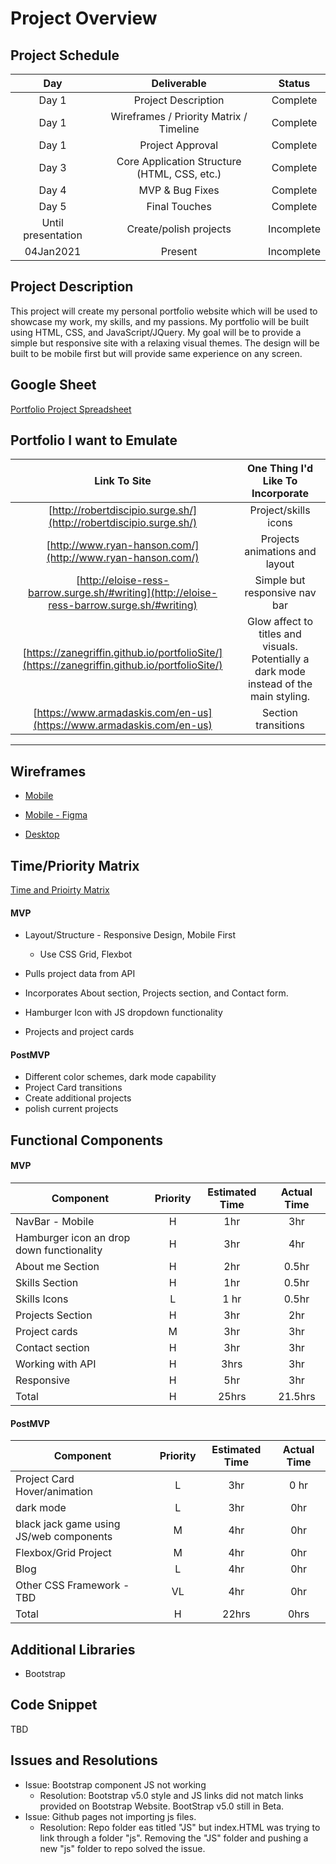 # Project Overview

## Project Schedule

|  Day | Deliverable | Status
|:----:|:---:|:---:|
|Day 1| Project Description | Complete|
|Day 1| Wireframes / Priority Matrix / Timeline | Complete|
|Day 1| Project Approval| Complete|
|Day 3| Core Application Structure (HTML, CSS, etc.) | Complete
|Day 4| MVP & Bug Fixes |Complete|
|Day 5| Final Touches | Complete|
|Until presentation| Create/polish projects| Incomplete|
|04Jan2021| Present | Incomplete|

## Project Description

This project will create my personal portfolio website which will be  used to showcase my work, my skills, and my passions. My portfolio will be built using HTML, CSS, and JavaScript/JQuery. My goal will be to provide a simple but responsive site with a relaxing visual themes. The design will be built to be mobile first but will provide same experience on any screen.  

## Google Sheet

[Portfolio Project Spreadsheet](https://docs.google.com/spreadsheets/d/1JQe3WnWfyv0d4VWgn05YJ9coxAwbORPnEsrYjcAJqgI/edit?usp=sharing) 

## Portfolio I want to Emulate

Link To Site  | One Thing I'd Like To Incorporate | 
|:-------------:|:-------------------------------:|
|[http://robertdiscipio.surge.sh/](http://robertdiscipio.surge.sh/) | Project/skills icons |
|[http://www.ryan-hanson.com/](http://www.ryan-hanson.com/)| Projects animations and layout|
| [http://eloise-ress-barrow.surge.sh/#writing](http://eloise-ress-barrow.surge.sh/#writing) | Simple but responsive nav bar
| [https://zanegriffin.github.io/portfolioSite/](https://zanegriffin.github.io/portfolioSite/)| Glow affect to titles and visuals. Potentially a dark mode instead of the main styling.
| [https://www.armadaskis.com/en-us](https://www.armadaskis.com/en-us)| Section transitions|
---
## Wireframes
 
- [Mobile](https://res.cloudinary.com/duzffhg65/image/upload/v1608510148/PXL_20201220_234648912_vk0hqd.jpg)

- [Mobile - Figma](https://www.figma.com/file/4ksplYXn12ZJ36s7ghLnTx/SD-Portfolio-Mobile?node-id=0%3A1)

- [Desktop](https://res.cloudinary.com/duzffhg65/image/upload/v1608510142/PXL_20201221_000914766_yygu5b.jpg)

## Time/Priority Matrix 
[Time and Prioirty Matrix](https://res.cloudinary.com/duzffhg65/image/upload/v1608528242/Screen_Shot_2020-12-20_at_11.23.42_PM_wg95ms.png)
 
#### MVP
- Layout/Structure - Responsive Design, Mobile First

	* Use CSS Grid, Flexbot

- Pulls project data from API
- Incorporates About section, Projects section, and Contact form.
- Hamburger Icon with JS dropdown functionality
- Projects and project cards

#### PostMVP 
- Different color schemes, dark mode capability
- Project Card transitions
- Create additional projects
- polish current projects

## Functional Components

#### MVP

| Component | Priority | Estimated Time | Actual Time |
| --- | :---: |  :---: | :---: | 
| NavBar - Mobile | H | 1hr | 3hr |
| Hamburger icon an drop down functionality | H | 3hr |  4hr |
| About me Section| H | 2hr | 0.5hr |  
| Skills Section | H | 1hr|  0.5hr | 
| Skills Icons | L |1 hr|0.5hr|
| Projects Section| H | 3hr | 2hr|
| Project cards | M | 3hr | 3hr|
| Contact section|H|3hr| 3hr|
| Working with API | H | 3hrs| 3hr| 
| Responsive | H | 5hr | 3hr | 
| Total | H | 25hrs| 21.5hrs |
#### PostMVP
| Component | Priority | Estimated Time | Actual Time |
| --- | :---: |  :---: | :---: | 
| Project Card Hover/animation | L | 3hr | 0 hr |
| dark mode | L | 3hr | 0hr |
| black jack game using JS/web components| M | 4hr | 0hr |
| Flexbox/Grid Project | M | 4hr | 0hr |
| Blog | L | 4hr | 0hr |
| Other CSS Framework - TBD | VL | 4hr | 0hr |
| Total | H | 22hrs| 0hrs |
## Additional Libraries

- Bootstrap

## Code Snippet

TBD

## Issues and Resolutions

- Issue: Bootstrap component JS not working
	* Resolution: Bootstrap v5.0 style and JS links did not match links provided on Bootstrap Website. BootStrap v5.0 still in Beta. 
- Issue: Github pages not importing js files. 
	* Resolution: Repo folder eas titled "JS" but index.HTML was trying to link through a folder "js". Removing the "JS" folder and pushing a new "js" folder to repo solved the issue. 
